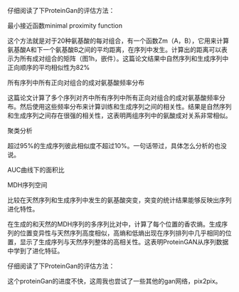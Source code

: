 仔细阅读了下ProteinGan的评估方法：



最小接近函数minimal proximity function



这个方法就是对于20种氨基酸的每对组合，有一个函数Zm（A，B），它用来计算氨基酸A和下一个氨基酸B之间的平均距离，在序列中发生。计算出的距离可以表示为所有成对组合的矩阵（图1h，嵌件）。这篇论文结果中自然序列和生成序列中正向顺序的平均相似性为82%



所有序列中所有正向对组合的成对氨基酸频率分布

这篇论文计算了多个序列对齐中所有序列中所有正向对组合的成对氨基酸频率分布。然后使用这些频率分布来计算训练和生成序列之间的相关性。结果是自然序列和生成序列之间存在很强的相关性，这表明两组序列中的氨酸成对关系非常相似。



聚类分析

超过95%的生成序列彼此相似度不超过10%。一句话带过，具体怎么分析的也没说。



AUC曲线下的面积比



MDH序列空间



比较在天然序列和生成序列中发生的氨基酸突变，突变的统计结果能够反映出序列进化特性。



在生成的和天然的MDH序列的多序列比对中，计算了每个位置的香农熵。生成序列的位置变异性与天然序列高度相似，高熵和低熵出现在序列排列中几乎相同的位置，显示了生成序列与天然序列整体的高相关性。这表明ProteinGAN从序列数据中学到了进化特征。





仔细阅读了下ProteinGan的评估方法：

这个proteinGan的进度不快，这周我也尝试了一些其他的gan网络，pix2pix。

